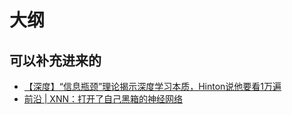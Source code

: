 
# 大纲



## 可以补充进来的

- [【深度】“信息瓶颈”理论揭示深度学习本质，Hinton说他要看1万遍](https://www.jianshu.com/p/d111437cad19)
- [前沿 | XNN：打开了自己黑箱的神经网络](https://mp.weixin.qq.com/s?__biz=MzA3MzI4MjgzMw==&mid=2650747137&idx=3&sn=ba6f60b0d96afea2dda69dd9186e5e32&chksm=871af57fb06d7c69cbdea25ed090016bc8f8a7e9dacb0afb313e5113edc731e0b4a6b3d5624f&mpshare=1&scene=1&srcid=0818otLQ1Eo5YwJc7dd6lEgf#rd)
